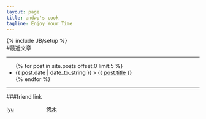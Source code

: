 ```yaml
---
layout: page
title: andwp's cook
tagline: Enjoy_Your_Time
---
```

{% include JB/setup %}  
#最近文章  
*************************************
<ul class="posts">
  {% for post in site.posts offset:0 limit:5 %}
    <li><span>{{ post.date | date_to_string }}</span> &raquo; <a href="{{ BASE_PATH }}{{ post.url }}">{{ post.title }}</a></li>
  {% endfor %}
</ul>
  
*************************************  
###friend link
<p>
<a href="http://zhenglyu.com" style="margin-right:80px">lyu</a>   
<a href="http://yomuse.de">悠木</a>  
</p>

